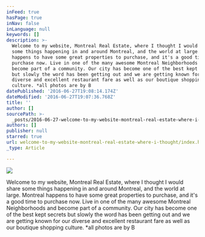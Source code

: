```yaml
---
inFeed: true
hasPage: true
inNav: false
inLanguage: null
keywords: []
description: >-
  Welcome to my website, Montreal Real Estate, where I thought I would share
  some things happening in and around Montreal, and the world at large. Montreal
  happens to have some great properties to purchase, and it's a good time to
  purchase now. Live in one of the many awesome Montreal Neighborhoods and
  become part of a community. Our city has become one of the best kept secrets
  but slowly the word has been getting out and we are getting known for our
  diverse and excellent restaurant fare as well as our boutique shopping
  culture. *all photos are by B
datePublished: '2016-06-27T19:08:14.174Z'
dateModified: '2016-06-27T19:07:36.768Z'
title: ''
author: []
sourcePath: >-
  _posts/2016-06-27-welcome-to-my-website-montreal-real-estate-where-i-thought.md
authors: []
publisher: null
starred: true
url: welcome-to-my-website-montreal-real-estate-where-i-thought/index.html
_type: Article

---
```

![](https://the-grid-user-content.s3-us-west-2.amazonaws.com/fce3a0eb-deb5-497c-8a99-5ae9920572d6.jpg)

Welcome to my website, Montreal Real Estate, where I thought I would share some things happening in and around Montreal, and the world at large. Montreal happens to have some great properties to purchase, and it's a good time to purchase now. Live in one of the many awesome Montreal Neighborhoods and become part of a community. Our city has become one of the best kept secrets but slowly the word has been getting out and we are getting known for our diverse and excellent restaurant fare as well as our boutique shopping culture. \*all photos are by B